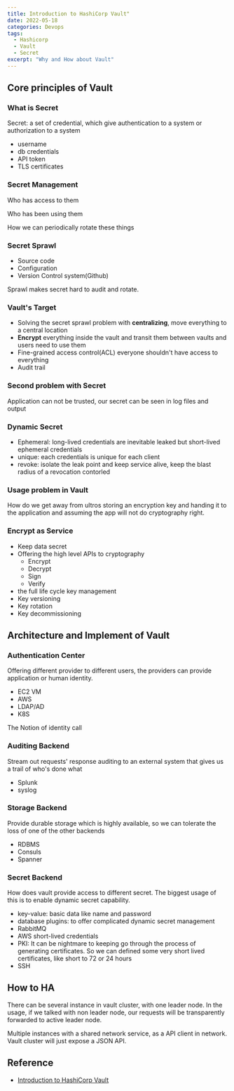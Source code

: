 ```yaml
---
title: Introduction to HashiCorp Vault"
date: 2022-05-18
categories: Devops
tags:
  - Hashicorp
  - Vault
  - Secret
excerpt: "Why and How about Vault"
---
```



## Core principles of Vault

### What is Secret

Secret: a set of credential, which give authentication to a system or authorization to a system

- username
- db credentials
- API token
- TLS certificates

### Secret Management

Who has access to them

Who has been using them

How we can periodically rotate these things

### Secret Sprawl

- Source code
- Configuration
- Version  Control system(Github)

Sprawl makes secret hard to audit and rotate.

### Vault's Target

- Solving the secret sprawl problem with **centralizing**, move everything to a central location
- **Encrypt** everything inside the vault and transit them between vaults and users need to use them
- Fine-grained access control(ACL) everyone shouldn't have access to everything
- Audit trail

### Second problem with Secret

Application can not be trusted, our secret can be seen in log files and output

### Dynamic Secret

- Ephemeral: long-lived credentials are inevitable leaked but short-lived ephemeral credentials 
- unique: each credentials is unique for each client
- revoke: isolate the leak point and keep service alive, keep the blast radius of a revocation contorled

### Usage problem in Vault

How do we get away from ultros storing an encryption key and handing it to the application and assuming the app will  not do cryptography right.

### Encrypt as Service

- Keep data secret
- Offering the high level APIs to cryptography
  - Encrypt
  - Decrypt
  - Sign
  - Verify
-  the full life cycle key management
  - Key versioning
  - Key rotation
  - Key decommissioning

## Architecture and Implement of Vault

### Authentication Center

Offering different provider to different users, the providers can provide application or human identity.

- EC2 VM
- AWS
- LDAP/AD
- K8S

The Notion of identity call

### Auditing Backend

Stream out requests' response auditing to an external system that gives us a trail of who's done what

- Splunk
- syslog

### Storage Backend

Provide durable storage which is highly available, so we can tolerate the loss of one of the other backends

- RDBMS
- Consuls
- Spanner

### Secret Backend

How does vault provide access to different secret. The biggest usage of this is to enable dynamic secret capability.

- key-value: basic data like name and password
- database plugins: to offer complicated dynamic secret management
- RabbitMQ
- AWS short-lived credentials
- PKI: It can be nightmare to keeping go through the process of generating certificates. So we can defined some very short lived certificates, like short to 72 or 24 hours
- SSH

## How to HA

There can be several instance in vault cluster, with one leader node. In the usage, if we talked with non leader node, our requests will be transparently forwarded to active leader node.

 Multiple instances with a shared network service, as a API client in network. Vault cluster will just expose a JSON API.

 ## Reference

 - [Introduction to HashiCorp Vault](https://www.youtube.com/watch?v=VYfl-DpZ5wM&ab_channel=HashiCorp)